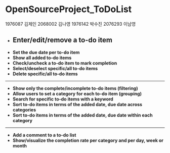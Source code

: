 # OpenSourceProject_ToDoList  
1976087 김제인 2068002 김나영 1976142 박수진 2076293 이남영  
* ## **Enter/edit/remove a to-do item**
* **Set the due date per to-do item**
* **Show all added to-do items**
* **Check/uncheck a to-do item to mark completion**
* **Select/deselect specific/all to-do items**
* **Delete specific/all to-do items**
---  
* **Show only the complete/incomplete to-do items (filtering)**  
* **Allow users to set a category for each to-do item (grouping)**  
* **Search for specific to-do items with a keyword**  
* **Sort to-do items in terms of the added date, due date across categories**  
* **Sort to-do items in terms of the added date, due date within each category**  
---  
* **Add a comment to a to-do list**  
* **Show/visualize the completion rate per category and per day, week or month**  

